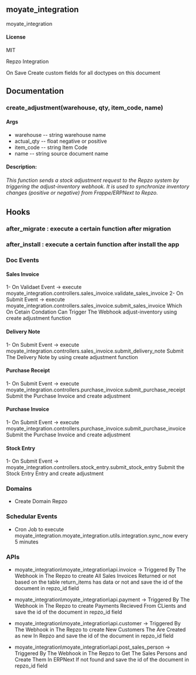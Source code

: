 ## moyate_integration

moyate_integration

#### License

MIT


Repzo Integration



On Save 
 Create custom fields for all doctypes on this document 

## Documentation

### create_adjustment(warehouse, qty, item_code, name)
 #### Args

   - warehouse -- string warehouse name
   - actual_qty -- float negative or positive 
   - item_code -- string Item Code
   - name -- string source document name

#### Description:

###### This function sends a stock adjustment request to the Repzo system by triggering the adjust-inventory webhook. It is used to synchronize inventory changes (positive or negative) from Frappe/ERPNext to Repzo.

 ## Hooks
   ### after_migrate : execute a certain function after migration
   ### after_install : execute a certain function after install the app
   
   ### Doc Events 
   #### Sales Invoice 
   
   1-   On Validaet Event -> execute moyate_integration.controllers.sales_invoice.validate_sales_invoice 
   2-   On Submit Event -> execute moyate_integration.controllers.sales_invoice.submit_sales_invoice
       Which On Cetain Condation Can Trigger The Webhook adjust-inventory using create adjustment function
   #### Delivery Note
   1-   On Submit Event -> execute moyate_integration.controllers.sales_invoice.submit_delivery_note
        Submit The Delivery Note by using create adjustment function

   #### Purchase Receipt
   1-   On Submit Event -> execute moyate_integration.controllers.purchase_invoice.submit_purchase_receipt
        Submit the Purchase Invoice and create adjustment 


   #### Purchase Invoice
   1-   On Submit Event -> execute moyate_integration.controllers.purchase_invoice.submit_purchase_invoice
        Submit the Purchase Invoice and create adjustment 
        
   #### Stock Entry
   1-   On Submit Event -> moyate_integration.controllers.stock_entry.submit_stock_entry
        Submit the Stock Entry Entry and create adjustment 

   ### Domains
   - Create Domain Repzo

   ### Schedular Events
   - Cron Job to execute moyate_integration.moyate_integration.utils.integration.sync_now every 5 minutes
        

   ### APIs
   - moyate_integration\moyate_integration\api.invoice -> Triggered By The Webhook in The Repzo to create 
     All Sales Invoices Returned or not based on the table return_items has data or not and save the id of        the document in repzo_id field  

   - moyate_integration\moyate_integration\api.payment -> Triggered By The Webhook in The Repzo to create 
    Payments Recieved From CLients and save the id of the document in repzo_id field  

   - moyate_integration\moyate_integration\api.customer -> Triggered By The Webhook in The Repzo to create 
     New Customers The Are Created as new In Repzo and save the id of the document in repzo_id field  
     
   - moyate_integration\moyate_integration\api.post_sales_person -> Triggered By The Webhook in The Repzo to      Get The Sales Persons and Create Them In ERPNext If not found and save the id of the document in             repzo_id field  
 

     



     
    
    
